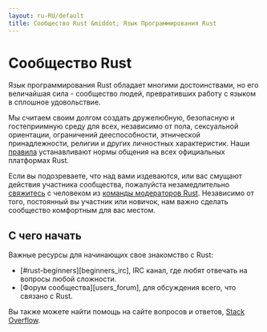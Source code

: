 ```yaml
---
layout: ru-RU/default
title: Сообщество Rust &middot; Язык Программирования Rust
---
```


# Сообщество Rust

Язык программирования Rust обладает многими достоинствами, но его
величайшая сила - сообщество людей, превративших работу с языком в сплошное удовольствие.

Мы считаем своим долгом создать дружелюбную, безопасную и
гостеприимную среду для всех, независимо от пола, сексуальной
ориентации, ограничений дееспособности, этнической принадлежности,
религии и других личностных характеристик. Наши [правила][coc]
устанавливают нормы общения на всех официальных платформах Rust.

Если вы подозреваете, что над вами издеваются, или
вас смущают действия участника сообщества, пожалуйста незамедлительно
[свяжитесь][mod_team_email] с человеком из
[команды модераторов Rust][mod_team]. Независимо от того, постоянный
вы участник или новичок, нам важно сделать сообщество комфортным для
вас местом.

[coc]: https://www.rust-lang.org/conduct.html
[mod_team]: https://www.rust-lang.org/team.html#Moderation
[mod_team_email]: mailto:rust-mods@rust-lang.org

## С чего начать

Важные ресурсы для начинающих свое знакомство с Rust:

- [#rust-beginners][beginners_irc], IRC канал, где любят
  отвечать на вопросы любой сложности.
- [Форум сообщества][users_forum], для обсуждения всего, что связано с Rust.

Вы также можете найти помощь на сайте вопросов и ответов, [Stack Overflow][stack_overflow].

[stack_overflow]: https://ru.stackoverflow.com/questions/tagged/rust
